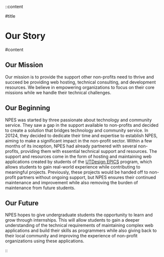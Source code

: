 ::content

#title

# Our Story

#content

## Our Mission

Our mission is to provide the support other non-profits need to thrive and succeed be providing web hosting, technical consulting, and development resources. We believe in empowering organizations to focus on their core missions while we handle their technical challenges.

## Our Beginning

NPES was started by three passionate about technology and community service. They saw a gap in the support available to non-profits and decided to create a solution that bridges technology and community service. In 20124, they decided to dedicate their time and expertise to establish NPES, aiming to make a significant impact in the non-profit sector. Within a few months of its inception, NPES had already partnered with several non-profits, providing them with essential technical support and resources. The support and resources come in the form of hosting and maintaining web applications created by students of the [UTDesign EPICS](https://epics.utdallas.edu) program, which allows students to gain real-world experience while contributing to meaningful projects. Previously, these projects would be handed off to non-profit partners without ongoing support, but NPES ensures their continued maintenance and improvement while also removing the burden of maintenance from future students.

## Our Future

NPES hopes to give undergraduate students the opportunity to learn and grow through internships. This will allow students to gain a deeper understanding of the technical requirements of maintaining complex web applications and build their skills as programmers while also giving back to their local community and improving the experience of non-profit organizations using these applications.

::
